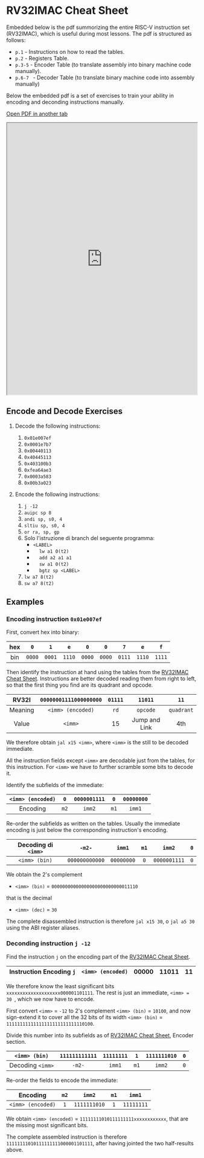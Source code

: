 # RV32IMAC Cheat Sheet

Embedded below is the pdf summorizing the entire RISC-V instruction set (RV32IMAC), which is useful during most lessons. The pdf is structured as follows:
- ```p.1``` - Instructions on how to read the tables.
- ```p.2``` - Registers Table.
- ```p.3-5``` - Encoder Table (to translate assembly into binary machine code manually).
- ```p.6-7 ``` - Decoder Table (to translate binary machine code into assembly manually)

Below the embedded pdf is a set of exercises to train your ability in encoding and deconding instructions manually.

<a href="https://nbviewer.org/github/magiwanders/pipeline_lesson/blob/main/RV32IMAC_Sliderule_Encoder_Decoder_v0.1.6.pdf" target="_blank">Open PDF in another tab</a>

<iframe src="https://nbviewer.org/github/magiwanders/pipeline_lesson/blob/main/RV32IMAC_Sliderule_Encoder_Decoder_v0.1.6.pdf" width="100%" height="720" allow="autoplay"></iframe>

## Encode and Decode Exercises

1. Decode the following instructions:  
    1. ```0x01e007ef```   
    2. ```0x0001e7b7```                                                                    
    3. ```0x00440113```                                                                  
    4. ```0x40445113```                                                                  
    5. ```0x403100b3```                                                                  
    6. ```0xfea64ae3```                                                                   
    7. ```0x0003a583```                                                                  
    8. ```0x00b3a023```

2. Encode the following instructions:
    1. ```j -12```                                                                             
    2. ```auipc sp 8```                                                                     
    3. ```andi sp, s0, 4```                                                               
    4. ```sltiu sp, s0, 4```                                                               
    5. ```or ra, sp, gp```                                                                      
    6. Solo l'istruzione di branch del seguente programma:  
        - ```<LABEL>```  
        - &nbsp;&nbsp;&nbsp;&nbsp;```lw a1 0(t2)```   
        - &nbsp;&nbsp;&nbsp;&nbsp;```add a2 a1 a1```  
        - &nbsp;&nbsp;&nbsp;&nbsp;```sw a1 0(t2)```  
        - &nbsp;&nbsp;&nbsp;&nbsp;```bgtz sp <LABEL>```                                   
    7. ```lw a7 8(t2)```                                                                   
    8. ```sw a7 8(t2)```
     


## Examples

### Encoding instruction ```0x01e007ef```

First, convert hex into binary:

| hex |  ```0```   |  ```1```   |  ```e```   |  ```0```   |  ```0```   |  ```7```   |  ```e```   |  ```f```   |
|:---:|:----------:|:----------:|:----------:|:----------:|:----------:|:----------:|:----------:|:----------:|
| bin | ```0000``` | ```0001``` | ```1110``` | ```0000``` | ```0000``` | ```0111``` | ```1110``` | ```1111``` |

Then identify the instruction at hand using the tables from the [RV32IMAC Cheat Sheet](./6_appendix.md). Instructions are better decoded reading them from right to left, so that the first thing you find are its quadrant and opcode.

|  RV32I  | ```00000001111000000000``` |  ```01111```   |     ```11011```     |       ```11```       |
|:-------:|:--------------------------:|:--------------:|:-------------------:|:--------------------:|
| Meaning |   ```<imm> (encoded)```    |    ```rd```    |    ```opcode```     |    ```quadrant```    |
|  Value  |   ```<imm>```              |       15       |    Jump and Link    |         4th          |

We therefore obtain ```jal x15 <imm>```, where ```<imm>``` is the still to be decoded immediate.

All the instruction fields except ```<imm>``` are decodable just from the tables, for this instruction. For ```<imm>``` we have to further scramble some bits to decode it.

Identify the subfields of the immediate:

| ```<imm> (encoded)``` | ```0```  | ```0000001111``` | ```0```  | ```00000000``` |
|:---------------------:|:--------:|:----------------:|:--------:|:--------------:|
|       Encoding        | ```m2``` |    ```imm2```    | ```m1``` |   ```imm1```   |

Re-order the subfields as written on the tables. Usually the immediate encoding is just below the corresponding instruction's encoding.

| Decoding di ```<imm>``` |     ```-m2-```     |   ```imm1```   | ```m1``` |    ```imm2```    | ```0``` |
|:-----------------------:|:------------------:|:--------------:|:--------:|:----------------:|:-------:|
| ```<imm> (bin)```       | ```000000000000``` | ```00000000``` | ```0```  | ```0000001111``` | ```0``` |

We obtain the 2's complement 
- ```<imm> (bin)``` = ```00000000000000000000000000011110``` 

that is the decimal
- ```<imm> (dec)``` = ```30```

The complete disassembled instruction is therefore ```jal x15 30```, o ```jal a5 30``` using the ABI register aliases.

### Deconding instruction ```j -12```

Find the instruction ```j``` on the encoding part of the [RV32IMAC Cheat Sheet](./6_appendix.md). 

| Instruction Encoding ```j``` | ```<imm> (encoded)``` | 00000 |     11011     |    11    |
|:--------------------------------:|:---------------------:|:-----:|:-------------:|:--------:|

We therefore know the least significant bits ```xxxxxxxxxxxxxxxxxxxx000001101111```. The rest is just an immediate, ```<imm> = 30 ```, which we now have to encode.

First convert ```<imm>``` = ```-12``` to 2's complement ```<imm> (bin)``` = ```10100```, and now sign-extend it to cover all the 32 bits of its width ```<imm> (bin)``` = ```11111111111111111111111111110100```.

Divide this number into its subfields as of [RV32IMAC Cheat Sheet](./6_appendix.md), Encoder section. 

| ```<imm> (bin)```       | ```111111111111``` | ```11111111``` | ```1```  | ```1111111010``` | ```0``` |
|:-----------------------:|:------------------:|:--------------:|:--------:|:----------------:|:-------:|
| Decoding ```<imm>``` |     ```-m2-```     |   ```imm1```   | ```m1``` |    ```imm2```    | ```0``` |

Re-order the fields to encode the immediate:

|       Encoding        | ```m2``` |    ```imm2```    | ```m1``` |   ```imm1```   |
|:---------------------:|:--------:|:----------------:|:--------:|:--------------:|
| ```<imm> (encoded)``` | ```1```  | ```1111111010``` | ```1```  | ```11111111``` |

We obtain ```<imm> (encoded)``` = ```11111111010111111111xxxxxxxxxxxx```, that are the missing most significant bits. 

The complete assembled instruction is therefore ```11111111010111111111000001101111```, after having jointed the two half-results above.



